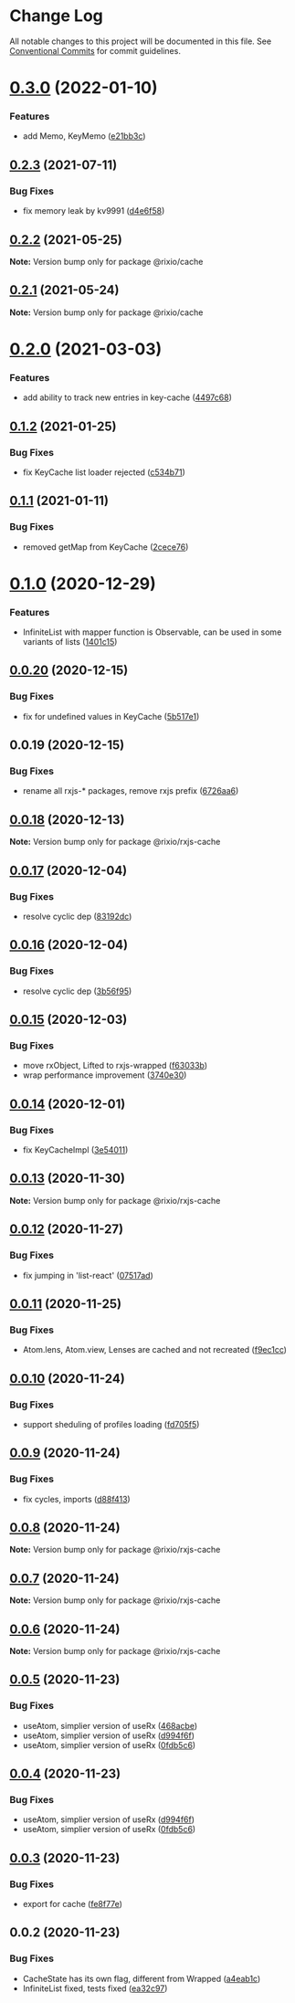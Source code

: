 # Change Log

All notable changes to this project will be documented in this file.
See [Conventional Commits](https://conventionalcommits.org) for commit guidelines.

# [0.3.0](https://github.com/roborox/rixio/compare/@rixio/cache@0.2.3...@rixio/cache@0.3.0) (2022-01-10)


### Features

* add Memo, KeyMemo ([e21bb3c](https://github.com/roborox/rixio/commit/e21bb3cda3323e9c3e4404a5a8fc3f3c1ff5fa6c))





## [0.2.3](https://github.com/roborox/rixio/compare/@rixio/cache@0.2.2...@rixio/cache@0.2.3) (2021-07-11)


### Bug Fixes

* fix memory leak by kv9991 ([d4e6f58](https://github.com/roborox/rixio/commit/d4e6f581f92d73f3619712bc4e2c78a5ae90352f))





## [0.2.2](https://github.com/roborox/rixio/compare/@rixio/cache@0.2.1...@rixio/cache@0.2.2) (2021-05-25)

**Note:** Version bump only for package @rixio/cache





## [0.2.1](https://github.com/roborox/rixio/compare/@rixio/cache@0.2.0...@rixio/cache@0.2.1) (2021-05-24)

**Note:** Version bump only for package @rixio/cache





# [0.2.0](https://github.com/roborox/rixio/compare/@rixio/cache@0.1.2...@rixio/cache@0.2.0) (2021-03-03)


### Features

* add ability to track new entries in key-cache ([4497c68](https://github.com/roborox/rixio/commit/4497c68b0b43c480805155f61a810c3e38f85611))





## [0.1.2](https://github.com/roborox/rixio/compare/@rixio/cache@0.1.1...@rixio/cache@0.1.2) (2021-01-25)


### Bug Fixes

* fix KeyCache list loader rejected ([c534b71](https://github.com/roborox/rixio/commit/c534b71285bac3fc48c8073c8b73503d07d7422f))





## [0.1.1](https://github.com/roborox/rixio/compare/@rixio/cache@0.1.0...@rixio/cache@0.1.1) (2021-01-11)


### Bug Fixes

* removed getMap from KeyCache ([2cece76](https://github.com/roborox/rixio/commit/2cece76b375a474cf767c8bab8f24653eed4e862))





# [0.1.0](https://github.com/roborox/rixio/compare/@rixio/cache@0.0.20...@rixio/cache@0.1.0) (2020-12-29)


### Features

* InfiniteList with mapper function is Observable, can be used in some variants of lists ([1401c15](https://github.com/roborox/rixio/commit/1401c15f386a891f436b3ebfb1b5a28dbdaa1c2e))





## [0.0.20](https://github.com/roborox/rixio/compare/@rixio/cache@0.0.19...@rixio/cache@0.0.20) (2020-12-15)


### Bug Fixes

* fix for undefined values in KeyCache ([5b517e1](https://github.com/roborox/rixio/commit/5b517e16d533059d6dc6acffa9e134b250b9ee81))





## 0.0.19 (2020-12-15)


### Bug Fixes

* rename all rxjs-* packages, remove rxjs prefix ([6726aa6](https://github.com/roborox/rixio/commit/6726aa62b7b7b9b74cef48030468a6eddbce1545))





## [0.0.18](https://github.com/roborox/rixio/compare/@rixio/rxjs-cache@0.0.17...@rixio/rxjs-cache@0.0.18) (2020-12-13)

**Note:** Version bump only for package @rixio/rxjs-cache





## [0.0.17](https://github.com/roborox/rixio/compare/@rixio/rxjs-cache@0.0.16...@rixio/rxjs-cache@0.0.17) (2020-12-04)


### Bug Fixes

* resolve cyclic dep ([83192dc](https://github.com/roborox/rixio/commit/83192dc866d386443d54edee95378361e6f09d72))





## [0.0.16](https://github.com/roborox/rixio/compare/@rixio/rxjs-cache@0.0.15...@rixio/rxjs-cache@0.0.16) (2020-12-04)


### Bug Fixes

* resolve cyclic dep ([3b56f95](https://github.com/roborox/rixio/commit/3b56f95e75095fb1949fb304c947b2eeaab59a4a))





## [0.0.15](https://github.com/roborox/rixio/compare/@rixio/rxjs-cache@0.0.14...@rixio/rxjs-cache@0.0.15) (2020-12-03)


### Bug Fixes

* move rxObject, Lifted to rxjs-wrapped ([f63033b](https://github.com/roborox/rixio/commit/f63033b83292df7488a715de0e5ccfd8929628e8))
* wrap performance improvement ([3740e30](https://github.com/roborox/rixio/commit/3740e30d990778880e75a9b546b4108be92d2bea))





## [0.0.14](https://github.com/roborox/rixio/compare/@rixio/rxjs-cache@0.0.13...@rixio/rxjs-cache@0.0.14) (2020-12-01)


### Bug Fixes

* fix KeyCacheImpl ([3e54011](https://github.com/roborox/rixio/commit/3e540118bcd4613c13fc683fe0e12da7519c77c8))





## [0.0.13](https://github.com/roborox/rixio/compare/@rixio/rxjs-cache@0.0.12...@rixio/rxjs-cache@0.0.13) (2020-11-30)

**Note:** Version bump only for package @rixio/rxjs-cache





## [0.0.12](https://github.com/roborox/rixio/compare/@rixio/rxjs-cache@0.0.11...@rixio/rxjs-cache@0.0.12) (2020-11-27)


### Bug Fixes

* fix jumping in 'list-react' ([07517ad](https://github.com/roborox/rixio/commit/07517ad283045d6249ab94dbda05a73a789de645))





## [0.0.11](https://github.com/roborox/rixio/compare/@rixio/rxjs-cache@0.0.10...@rixio/rxjs-cache@0.0.11) (2020-11-25)


### Bug Fixes

* Atom.lens, Atom.view, Lenses are cached and not recreated ([f9ec1cc](https://github.com/roborox/rixio/commit/f9ec1cc0a9ada4cf237aa2748aa9d87ad13b0ec4))





## [0.0.10](https://github.com/roborox/rixio/compare/@rixio/rxjs-cache@0.0.9...@rixio/rxjs-cache@0.0.10) (2020-11-24)


### Bug Fixes

* support sheduling of profiles loading ([fd705f5](https://github.com/roborox/rixio/commit/fd705f5a78b01afbe8a24878bb9b0adaf7add16e))





## [0.0.9](https://github.com/roborox/rixio/compare/@rixio/rxjs-cache@0.0.8...@rixio/rxjs-cache@0.0.9) (2020-11-24)


### Bug Fixes

* fix cycles, imports ([d88f413](https://github.com/roborox/rixio/commit/d88f413e12a7652ba6e1af98cc8fa675a1e8816d))





## [0.0.8](https://github.com/roborox/rixio/compare/@rixio/rxjs-cache@0.0.7...@rixio/rxjs-cache@0.0.8) (2020-11-24)

**Note:** Version bump only for package @rixio/rxjs-cache





## [0.0.7](https://github.com/roborox/rixio/compare/@rixio/rxjs-cache@0.0.6...@rixio/rxjs-cache@0.0.7) (2020-11-24)

**Note:** Version bump only for package @rixio/rxjs-cache





## [0.0.6](https://github.com/roborox/rixio/compare/@rixio/rxjs-cache@0.0.5...@rixio/rxjs-cache@0.0.6) (2020-11-24)

**Note:** Version bump only for package @rixio/rxjs-cache





## [0.0.5](https://github.com/roborox/rixio/compare/@rixio/rxjs-cache@0.0.3...@rixio/rxjs-cache@0.0.5) (2020-11-23)


### Bug Fixes

* useAtom, simplier version of useRx ([468acbe](https://github.com/roborox/rixio/commit/468acbe6a7a7d8c54fb28be4fb597ab0d40487a7))
* useAtom, simplier version of useRx ([d994f6f](https://github.com/roborox/rixio/commit/d994f6f33ace8e6aa7bec61d813741354505ca18))
* useAtom, simplier version of useRx ([0fdb5c6](https://github.com/roborox/rixio/commit/0fdb5c6b38b436bc5106b46621e147934104fdc0))





## [0.0.4](https://github.com/roborox/rixio/compare/@rixio/rxjs-cache@0.0.3...@rixio/rxjs-cache@0.0.4) (2020-11-23)


### Bug Fixes

* useAtom, simplier version of useRx ([d994f6f](https://github.com/roborox/rixio/commit/d994f6f33ace8e6aa7bec61d813741354505ca18))
* useAtom, simplier version of useRx ([0fdb5c6](https://github.com/roborox/rixio/commit/0fdb5c6b38b436bc5106b46621e147934104fdc0))





## [0.0.3](https://github.com/roborox/rixio/compare/@rixio/rxjs-cache@0.0.2...@rixio/rxjs-cache@0.0.3) (2020-11-23)


### Bug Fixes

* export for cache ([fe8f77e](https://github.com/roborox/rixio/commit/fe8f77edab52885ad9a7d7a1207c760208da779b))





## 0.0.2 (2020-11-23)


### Bug Fixes

* CacheState has its own flag, different from Wrapped ([a4eab1c](https://github.com/roborox/rixio/commit/a4eab1cde9843a510862f48ff26a30fa1b28b654))
* InfiniteList fixed, tests fixed ([ea32c97](https://github.com/roborox/rixio/commit/ea32c97139ddbac5fa1a0dd1deeb1abcdf788875))
